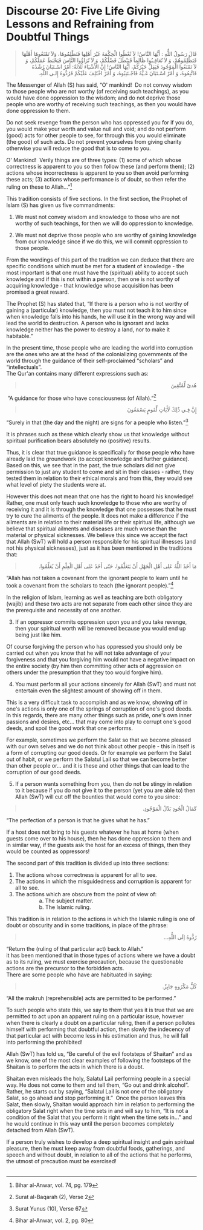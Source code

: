 Discourse 20: Five Life Giving Lessons and Refraining from Doubtful Things
==========================================================================

<blockquote dir="rtl">
  <p>
قَالَ رَسُولُ اللٌّهِ : أَيُّهَا النَّاسُ! لاَ تُعْطُوا الْحِكْمَةَ
غَيْرَ أَهْلِها فَتَظْلِمُوهَا، وَلاَ تَمْنَعُوهَا أَهْلَهَا
فَتَظْلِمُوهُمْ، وَ لاَ تُعَاقِـبُوا ظَالِماً فَيَبْطُلَ فَضْلُكُمْ،
وَ لاَ تُرَاؤُوا النَّاسَ فَيَحْبَطَ عَمَلُكُمْ، وَ لاَ تَمْنَعُوا
الْمَوْجُودَ فَيَقِلَّ خَيْرُكُمْ، اَيُّهَا النَّاسُ! إِنَّ
الأَشْيَاءَ ثَلاثَةٌ: أَمْرٌ اسْـتَبَانَ رُشْدُهُ فَاتَّبِعُوهُ، وَ
أَمْرٌ اسْـتَبَانَ غَـيُّهُ فَاجْـتَنِبُوهُ، وَ أَمْرٌ اخْتُلِفَ
عَلَيْكُمْ فَرُدُّوهُ إِلـى اللٌّهِ.
  </p>
</blockquote>

The Messenger of Allah (S) has said, “O' mankind!  Do not convey wisdom
to those people who are not worthy (of receiving such teachings), as you
would have done oppression to the wisdom; and do not deprive those
people who are worthy of receiving such teachings, as then you would
have done oppression to them.

Do not seek revenge from the person who has oppressed you for if you do,
you would make your worth and value null and void; and do not perform
(good) acts for other people to see, for through this you would
eliminate (the good) of such acts. Do not prevent yourselves from giving
charity otherwise you will reduce the good that is to come to you.

O' Mankind!  Verily things are of three types: (1) some of which whose
correctness is apparent to you so then follow these (and perform them);
(2) actions whose incorrectness is apparent to you so then avoid
performing these acts; (3) actions whose performance is of doubt, so
then refer the ruling on these to Allah…”[^1]

This tradition consists of five sections. In the first section, the
Prophet of Islam (S) has given us five commandments:

1. We must not convey wisdom and knowledge to those who are not worthy
of such teachings, for then we will do oppression to knowledge.

2. We must not deprive those people who are worthy of gaining knowledge
from our knowledge since if we do this, we will commit oppression to
those people.

From the wordings of this part of the tradition we can deduce that there
are specific conditions which must be met for a student of knowledge -
the most important is that one must have the (spiritual) ability to
accept such knowledge and if this is not within a person, then one is
not worthy of acquiring knowledge - that knowledge whose acquisition has
been promised a great reward.

The Prophet (S) has stated that, “If there is a person who is not worthy
of gaining a (particular) knowledge, then you must not teach it to him
since when knowledge falls into his hands, he will use it in the wrong
way and will lead the world to destruction. A person who is ignorant and
lacks knowledge neither has the power to destroy a land, nor to make it
habitable.” 

In the present time, those people who are leading the world into
corruption are the ones who are at the head of the colonializing
governments of the world through the guidance of their self-proclaimed
“scholars” and “intellectuals”.  
 The Qur'an contains many different expressions such as:  

<blockquote dir="rtl">
  <p>
هُدىً لِّمُتَّقِينَ
  </p>
</blockquote>

 ”A guidance for those who have consciousness (of Allah).”[^2]

<blockquote dir="rtl">
  <p>
إِنَّ فِـي ذٌلِكَ لَأَيَاتٍ لِّقَومٍِ يَسْمَعُونَ
  </p>
</blockquote>

“Surely in that (the day and the night) are signs for a people who
listen.”[^3]

It is phrases such as these which clearly show us that knowledge without
spiritual purification bears absolutely no (positive) results.

Thus, it is clear that true guidance is specifically for those people
who have already laid the groundwork (to accept knowledge and further
guidance). Based on this, we see that in the past, the true scholars did
not give permission to just any student to come and sit in their
classes - rather, they tested them in relation to their ethical morals
and from this, they would see what level of piety the students were at.

However this does not mean that one has the right to hoard his
knowledge!  Rather, one must only teach such knowledge to those who are
worthy of receiving it and it is through the knowledge that one
possesses that he must try to cure the ailments of the people. It does
not make a difference if the ailments are in relation to their material
life or their spiritual life, although we believe that spiritual
ailments and diseases are much worse than the material or physical
sicknesses. We believe this since we accept the fact that Allah (SwT)
will hold a person responsible for his spiritual illnesses (and not his
physical sicknesses), just as it has been mentioned in the traditions
that:

<blockquote dir="rtl">
  <p>
مَا أَخَذَ اللٌّهُ عَلى أَهْلِ الْجَهْلِ أَنْ يَتَعَلَّمُوا، حَتّى
أَخَذَ عَلى أَهْلِ الْعِلْمِ أَنْ يُعَلِّمُوا.
  </p>
</blockquote>

“Allah has not taken a covenant from the ignorant people to learn until
he took a covenant from the scholars to teach (the ignorant
people).”[^4]

In the religion of Islam, learning as well as teaching are both
obligatory (wajib) and these two acts are not separate from each other
since they are the prerequisite and necessity of one another.

3. If an oppressor commits oppression upon you and you take revenge,
then your spiritual worth will be removed because you would end up being
just like him.

Of course forgiving the person who has oppressed you should only be
carried out when you know that he will not take advantage of your
forgiveness and that you forgiving him would not have a negative impact
on the entire society (by him then committing other acts of aggression
on others under the presumption that they too would forgive him).

4. You must perform all your actions sincerely for Allah (SwT) and must
not entertain even the slightest amount of showing off in them.

This is a very difficult task to accomplish and as we know, showing off
in one's actions is only one of the springs of corruption of one's good
deeds. In this regards, there are many other things such as pride, one's
own inner passions and desires, etc… that may come into play to corrupt
one's good deeds, and spoil the good work that one performs.

For example, sometimes we perform the Salat so that we become pleased
with our own selves and we do not think about other people - this in
itself is a form of corrupting our good deeds. Or for example we perform
the Salat out of habit, or we perform the Salatul Lail so that we can
become better than other people or… and it is these and other things
that can lead to the corruption of our good deeds.

5. If a person wants something from you, then do not be stingy in
relation to it because if you do not give it to the person (yet you are
able to) then Allah (SwT) will cut off the bounties that would come to
you since:

<blockquote dir="rtl">
  <p>
كَمَالُ الْجُودِ بَذْلُ الْمَوْجُودِ.
  </p>
</blockquote>

“The perfection of a person is that he gives what he has.”

If a host does not bring to his guests whatever he has at home (when
guests come over to his house), then he has done oppression to them and
in similar way, if the guests ask the host for an excess of things, then
they would be counted as oppressors!

The second part of this tradition is divided up into three sections:

1. The actions whose correctness is apparent for all to see.  
 2. The actions in which the misguidedness and corruption is apparent
for all to see.  
 3. The actions which are obscure from the point of view of:  
                 a. The subject matter.  
                 b. The Islamic ruling.

This tradition is in relation to the actions in which the Islamic ruling
is one of doubt or obscurity and in some traditions, in place of the
phrase:

<blockquote dir="rtl">
  <p>
رُدُّوهُ اِلَى اللٌّهِ…
  </p>
</blockquote>

“Return the (ruling of that particular act) back to Allah.”  
 it has been mentioned that in those types of actions where we have a
doubt as to its ruling, we must exercise precaution, because the
questionable actions are the precursor to the forbidden acts.  
 There are some people who have are habituated in saying:

<blockquote dir="rtl">
  <p>
كُلُّ مَكْرُوهٍ جَايِزٌ.
  </p>
</blockquote>

“All the makruh (reprehensible) acts are permitted to be performed.”

To such people who state this, we say to them that yes it is true that
we are permitted to act upon an apparent ruling on a particular issue,
however when there is clearly a doubt on a particular ruling, then if a
person pollutes himself with performing that doubtful action, then
slowly the indecency of that particular act with become less in his
estimation and thus, he will fall into performing the prohibited!

Allah (SwT) has told us, “Be careful of the evil footsteps of Shaitan”
and as we know, one of the most clear examples of following the
footsteps of the Shaitan is to perform the acts in which there is a
doubt.

Shaitan even misleads the holy, Salatul Lail performing people in a
special way. He does not come to them and tell them, “Go out and drink
alcohol”. Rather, he starts out by saying, “Salatul Lail is not one of
the obligatory Salat, so go ahead and stop performing it.”  Once the
person leaves this Salat, then slowly, Shaitan would approach him in
relation to performing the obligatory Salat right when the time sets in
and will say to him, “It is not a condition of the Salat that you
perform it right when the time sets in…” and he would continue in this
way until the person becomes completely detached from Allah (SwT).

If a person truly wishes to develop a deep spiritual insight and gain
spiritual pleasure, then he must keep away from doubtful foods,
gatherings, and speech and without doubt, in relation to all of the
actions that he performs, the utmost of precaution must be exercised!  
  

[^1]: Bihar al-Anwar, vol. 74, pg. 179

[^2]: Surat al-Baqarah (2), Verse 2

[^3]: Surat Yunus (10), Verse 67

[^4]: Bihar al-Anwar, vol. 2, pg. 80


